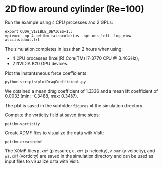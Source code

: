 # 2D flow around cylinder (Re=100)

Run the example using 4 CPU processes and 2 GPUs:

```
export CUDA_VISIBLE_DEVICES=1,3
mpiexec -np 4 petibm-tairacolonius -options_left -log_view ascii:stdout.txt
```

The simulation completes in less than 2 hours when using:
- 4 CPU processes (Intel(R) Core(TM) i7-3770 CPU @ 3.40GHz),
- 2 NVIDIA K20 GPU devices.

Plot the instantaneous force coefficients:

```
python scripts/plotDragCoefficient.py
```

We obtained a mean drag coefficient of 1.3336 and a mean lift coefficient of
0.0032 (min: -0.3488, max: 0.3487).

The plot is saved in the subfolder `figures` of the simulation directory.

Compute the vorticity field at saved time steps:

```
petibm-vorticity
```

Create XDMF files to visualize the data with VisIt:

```
petibm-createxdmf
```

The XDMF files `p.xmf` (pressure), `u.xmf` (x-velocity), `v.xmf` (y-velocity),
and `wz.xmf` (vorticity) are saved in the simulation directory and can be used
as input files to visualize data with VisIt.
